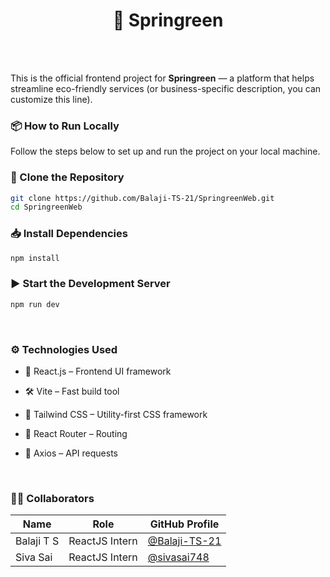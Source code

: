 ### <h1 align="center">🌿 Springreen</h1> <br>

<br>

This is the official frontend project for **Springreen** — a platform that helps streamline eco-friendly services (or business-specific description, you can customize this line).


### 📦 How to Run Locally

Follow the steps below to set up and run the project on your local machine.

### 🔁 Clone the Repository

```bash
git clone https://github.com/Balaji-TS-21/SpringreenWeb.git
cd SpringreenWeb
```
  

### 📥 Install Dependencies
```bash
npm install
```


### ▶️ Start the Development Server
```bash
npm run dev
```

<br>

### ⚙️ Technologies Used

- 🧠 React.js – Frontend UI framework

- 🛠️ Vite – Fast build tool

- 💅 Tailwind CSS – Utility-first CSS framework

- 🔗 React Router – Routing

- 🧾 Axios – API requests
  
<br>

### 👨‍💻 Collaborators

| Name        | Role                  | GitHub Profile                                           |
|-------------|-----------------------|----------------------------------------------------------|
| Balaji T S  | ReactJS Intern        | [@Balaji-TS-21](https://github.com/Balaji-TS-21)         |
| Siva Sai    | ReactJS Intern        | [@sivasai748](https://github.com/sivasai748)             |
